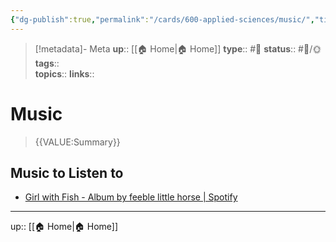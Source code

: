 ```yaml
---
{"dg-publish":true,"permalink":"/cards/600-applied-sciences/music/","title":"Music"}
---
```


> [!metadata]- Meta
> **up**:: [[🏠 Home\|🏠 Home]]
> **type**:: #📝 
> **status**:: #📝/🌞
> **tags**::  
> **topics**:: 
> **links**::


# Music

> {{VALUE:Summary}}

## Music to Listen to
- [Girl with Fish - Album by feeble little horse | Spotify](https://open.spotify.com/album/4lVMhVIgEdxIoTu7gS7CoT?si=qZ1OULHWTnizhHXNYw1Mxw)

---
up:: [[🏠 Home\|🏠 Home]]

